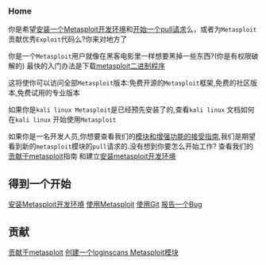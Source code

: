 ### Home
你是希望[安装一个Metasploit开发环境](安装metasploit开发环境.md)和[开始一个pull请求](开始一个pull请求.md)么，或者为`Metasploit`贡献优秀`Exploit`代码么?你来对地方了

你是一个`Metasploit`用户就像在黑客电影里一样想要黑掉一些东西?(你是有权限破解的)
最快的入门办法是下载[metasploit二进制程序](metasploit下载.md)

这将使你可以访问全部`Metasploit`版本:免费开源的`Metasploit`框架,免费的社区版本,免费试用的专业版本

如果你是`kali linux Metasploit`是已经预先安装了的,查看`kali linux` 文档如何在`kali linux` 开始使用`Metasploit`

如果你是一名开发人员,你想要查看我们的[模块和增强功能的接受指南](模块和增强功能的接受指南.md),我们是期望看到新的`metasploit`模块的`pull`请求的.没有想到你要怎么开始工作? 查看我们的[贡献于metasploit](贡献给metasploit.md)指南 和建立[安装metasploit开发环境](安装metasploit.md)

## 得到一个开始
[安装Metasploit开发环境](安装metasploit.md) 
[使用Metasploit](使用metasploit.md)
[使用Git](使用git.md)
[报告一个Bug](报告一个bug.md)

## 贡献
[贡献于metasploit](贡献给metasploit.md)
[创建一个loginscans Metasploit模块](创建一个loginscansMetasploit模块.md)
